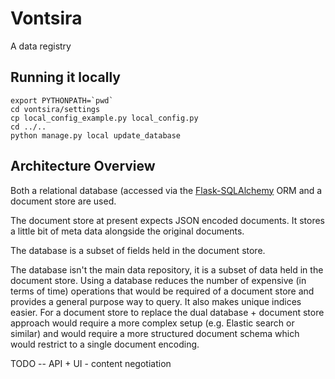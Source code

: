 # Vontsira
A data registry


## Running it locally

```shell
export PYTHONPATH=`pwd`
cd vontsira/settings
cp local_config_example.py local_config.py
cd ../..
python manage.py local update_database
```

## Architecture Overview

Both a relational database (accessed via the [Flask-SQLAlchemy](https://flask-sqlalchemy.palletsprojects.com/en/2.x/) ORM and a document store are used.

The document store at present expects JSON encoded documents. It stores a little bit of meta data alongside the original documents.

The database is a subset of fields held in the document store.

The database isn't the main data repository, it is a subset of data held in the document store. Using a database reduces the number of expensive (in terms of time) operations that would be required of a document store and provides a general purpose way to query. It also makes unique indices easier. For a document store to replace the dual database + document store approach would require a more complex setup (e.g. Elastic search or similar) and would require a more structured document schema which would restrict to a single document encoding.

TODO -- API + UI -  content negotiation
